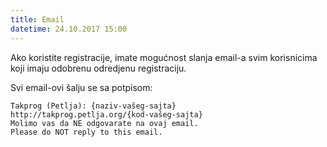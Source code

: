 ```yaml
---
title: Email
datetime: 24.10.2017 15:00
---
```

Ako koristite registracije, imate mogućnost slanja email-a svim korisnicima
koji imaju odobrenu odredjenu registraciju.

Svi email-ovi šalju se sa potpisom:
```
Takprog (Petlja): {naziv-vašeg-sajta}
http://takprog.petlja.org/{kod-vašeg-sajta}
Molimo vas da NE odgovarate na ovaj email.
Please do NOT reply to this email.
```

